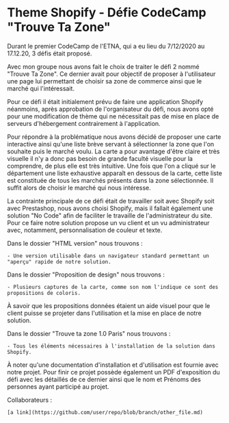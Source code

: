 # Theme Shopify - Défie CodeCamp "Trouve Ta Zone"

Durant le premier CodeCamp de l'ETNA, qui a eu lieu du 7/12/2020 au 17.12.20, 3 défis était proposé. 

Avec mon groupe nous avons fait le choix de traiter le défi 2 nommé "Trouve Ta Zone". 
Ce dernier avait pour objectif de proposer à l'utilisateur une page lui permettant de choisir sa zone de commerce ainsi que le marché qui l'intéressait. 

Pour ce défi il était initialement prévu de faire une application Shopify néanmoins, après approbation de l'organisateur du défi, nous avons opté pour une modification de thème qui ne nécessitait pas de mise en place de serveurs d'hébergement contrairement à l'application.

Pour répondre à la problématique nous avons décidé de proposer une carte interactive ainsi qu'une liste brève servant à sélectionner la zone que l'on souhaite puis le marché voulu. 
La carte a pour avantage d'être claire et très visuelle il n'y a donc pas besoin de grande faculté visuelle pour la comprendre, de plus elle est très intuitive. 
Une fois que l'on a cliqué sur le département une liste exhaustive apparaît en dessous de la carte, cette liste est constituée de tous les marchés présents dans la zone sélectionnée. Il suffit alors de choisir le marché qui nous intéresse.

La contrainte principale de ce défi était de travailler soit avec Shopify soit avec Prestashop, nous avons choisi Shopify, mais il fallait également une solution "No Code" afin de faciliter le travaille de l'administrateur du site.
Pour ce faire notre solution propose un vu client et un vu administrateur avec, notamment, personnalisation de couleur et texte.

Dans le dossier "HTML version" nous trouvons :

    - Une version utilisable dans un navigateur standard permettant un "aperçu" rapide de notre solution.


Dans le dossier "Proposition de design" nous trouvons : 
    
    - Plusieurs captures de la carte, comme son nom l'indique ce sont des propositions de coloris.

À savoir que les propositions données étaient un aide visuel pour que le client puisse se projeter dans l'utilisation et la mise en place de notre solution.

Dans le dossier "Trouve ta zone 1.0 Paris" nous trouvons :

    - Tous les éléments nécessaires à l'installation de la solution dans Shopify.

À noter qu'une documentation d'installation et d'utilisation est fournie avec notre projet.
Pour finir ce projet possède également un PDF d'exposition du défi avec les détaillés de ce dernier ainsi que le nom et Prénoms des personnes ayant participé au projet.

Collaborateurs :

    [a link](https://github.com/user/repo/blob/branch/other_file.md)